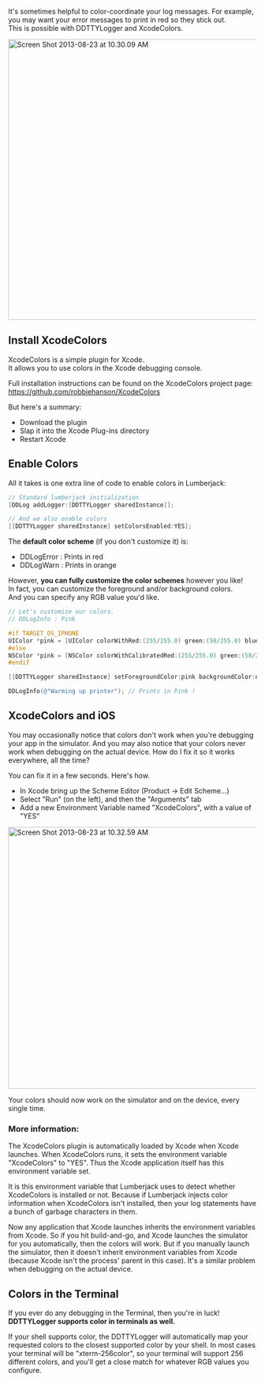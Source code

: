 It's sometimes helpful to color-coordinate your log messages. For example, you may want your error messages to print in red so they stick out.  
This is possible with DDTTYLogger and XcodeColors.

<a href="http://www.flickr.com/photos/100714763@N06/9576120087/" title="Screen Shot 2013-08-23 at 10.30.09 AM by robbiehanson, on Flickr"><img src="http://farm4.staticflickr.com/3755/9576120087_bf2a3cae91_c.jpg" width="800" height="568" alt="Screen Shot 2013-08-23 at 10.30.09 AM"></a>

## Install XcodeColors

XcodeColors is a simple plugin for Xcode.  
It allows you to use colors in the Xcode debugging console.

Full installation instructions can be found on the XcodeColors project page:  
https://github.com/robbiehanson/XcodeColors

But here's a summary:
- Download the plugin
- Slap it into the Xcode Plug-ins directory
- Restart Xcode

## Enable Colors

All it takes is one extra line of code to enable colors in Lumberjack:

```objective-c
// Standard lumberjack initialization
[DDLog addLogger:[DDTTYLogger sharedInstance]];

// And we also enable colors
[[DDTTYLogger sharedInstance] setColorsEnabled:YES];
```

The **default color scheme** (if you don't customize it) is:

- DDLogError : Prints in red
- DDLogWarn  : Prints in orange

However, **you can fully customize the color schemes** however you like!  
In fact, you can customize the foreground and/or background colors.  
And you can specify any RGB value you'd like.

```objective-c
// Let's customize our colors.
// DDLogInfo : Pink

#if TARGET_OS_IPHONE
UIColor *pink = [UIColor colorWithRed:(255/255.0) green:(58/255.0) blue:(159/255.0) alpha:1.0];
#else
NSColor *pink = [NSColor colorWithCalibratedRed:(255/255.0) green:(58/255.0) blue:(159/255.0) alpha:1.0];
#endif

[[DDTTYLogger sharedInstance] setForegroundColor:pink backgroundColor:nil forFlag:DDLogFlagInfo];

DDLogInfo(@"Warming up printer"); // Prints in Pink !
```

## XcodeColors and iOS

You may occasionally notice that colors don't work when you're debugging your app in the simulator. And you may also notice that your colors never work when debugging on the actual device. How do I fix it so it works everywhere, all the time?

You can fix it in a few seconds. Here's how.

- In Xcode bring up the Scheme Editor (Product -> Edit Scheme...)
- Select "Run" (on the left), and then the "Arguments" tab
- Add a new Environment Variable named "XcodeColors", with a value of "YES"

<a href="http://www.flickr.com/photos/100714763@N06/9578924278/" title="Screen Shot 2013-08-23 at 10.32.59 AM by robbiehanson, on Flickr"><img src="http://farm6.staticflickr.com/5330/9578924278_1aa7431003_c.jpg" width="800" height="530" alt="Screen Shot 2013-08-23 at 10.32.59 AM"></a>

Your colors should now work on the simulator and on the device, every single time.

### More information:

The XcodeColors plugin is automatically loaded by Xcode when Xcode launches. When XcodeColors runs, it sets the environment variable "XcodeColors" to "YES". Thus the Xcode application itself has this environment variable set.  

It is this environment variable that Lumberjack uses to detect whether XcodeColors is installed or not. Because if Lumberjack injects color information when XcodeColors isn't installed, then your log statements have a bunch of garbage characters in them.  

Now any application that Xcode launches inherits the environment variables from Xcode. So if you hit build-and-go, and Xcode launches the simulator for you automatically, then the colors will work. But if you manually launch the simulator, then it doesn't inherit environment variables from Xcode (because Xcode isn't the process' parent in this case). It's a similar problem when debugging on the actual device.

## Colors in the Terminal

If you ever do any debugging in the Terminal, then you're in luck! **DDTTYLogger supports color in terminals as well.**

If your shell supports color, the DDTTYLogger will automatically map your requested colors to the closest supported color by your shell. In most cases your terminal will be "xterm-256color", so your terminal will support 256 different colors, and you'll get a close match for whatever RGB values you configure.